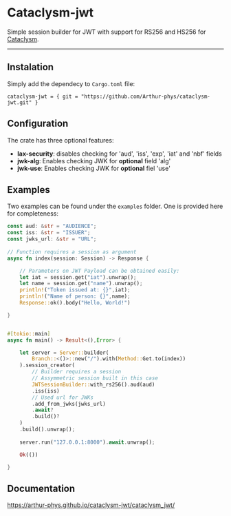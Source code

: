 # Cataclysm-jwt

Simple session builder for JWT with support for RS256 and HS256 for [Cataclysm](https://github.com/Malanche/cataclysm).
_______
## Instalation

Simply add the dependecy to `Cargo.toml` file:
```
cataclysm-jwt = { git = "https://github.com/Arthur-phys/cataclysm-jwt.git" }
```
## Configuration

The crate has three optional features:
- **lax-security**: disables checking for 'aud', 'iss', 'exp', 'iat' and 'nbf' fields
- **jwk-alg**: Enables checking JWK for **optional** field 'alg'
- **jwk-use**: Enables checking JWK for **optional** fiel 'use'

## Examples

Two examples can be found under the `examples` folder. One is provided here for completeness:
```rs
const aud: &str = "AUDIENCE";
const iss: &str = "ISSUER";
const jwks_url: &str = "URL";
 
// Function requires a session as argument
async fn index(session: Session) -> Response {

    // Parameters on JWT Payload can be obtained easily:
    let iat = session.get("iat").unwrap();
    let name = session.get("name").unwrap();
    println!("Token issued at: {}",iat);
    println!("Name of person: {}",name);
    Response::ok().body("Hello, World!")

}


#[tokio::main]
async fn main() -> Result<(),Error> {

    let server = Server::builder(
        Branch::<()>::new("/").with(Method::Get.to(index))
    ).session_creator(
        // Builder requires a session
        // Assymmetric session built in this case
        JWTSessionBuilder::with_rs256().aud(aud)
        .iss(iss)
        // Used url for JWKs 
        .add_from_jwks(jwks_url)
        .await?
        .build()?
    )
    .build().unwrap();
 
    server.run("127.0.0.1:8000").await.unwrap();

    Ok(())

}
```

## Documentation
https://arthur-phys.github.io/cataclysm-jwt/cataclysm_jwt/

